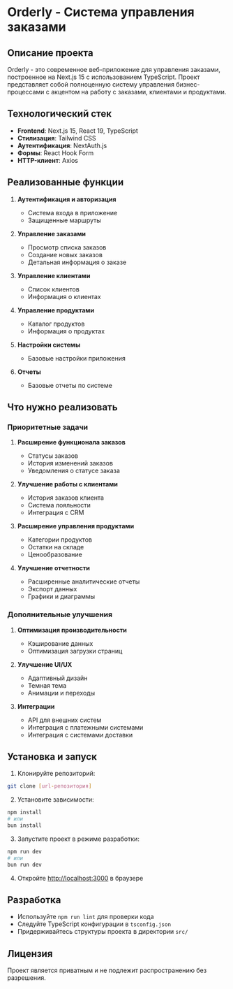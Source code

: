 # Orderly - Система управления заказами

## Описание проекта
Orderly - это современное веб-приложение для управления заказами, построенное на Next.js 15 с использованием TypeScript. Проект представляет собой полноценную систему управления бизнес-процессами с акцентом на работу с заказами, клиентами и продуктами.

## Технологический стек
- **Frontend**: Next.js 15, React 19, TypeScript
- **Стилизация**: Tailwind CSS
- **Аутентификация**: NextAuth.js
- **Формы**: React Hook Form
- **HTTP-клиент**: Axios

## Реализованные функции
1. **Аутентификация и авторизация**
   - Система входа в приложение
   - Защищенные маршруты

2. **Управление заказами**
   - Просмотр списка заказов
   - Создание новых заказов
   - Детальная информация о заказе

3. **Управление клиентами**
   - Список клиентов
   - Информация о клиентах

4. **Управление продуктами**
   - Каталог продуктов
   - Информация о продуктах

5. **Настройки системы**
   - Базовые настройки приложения

6. **Отчеты**
   - Базовые отчеты по системе

## Что нужно реализовать

### Приоритетные задачи
1. **Расширение функционала заказов**
   - Статусы заказов
   - История изменений заказов
   - Уведомления о статусе заказа

2. **Улучшение работы с клиентами**
   - История заказов клиента
   - Система лояльности
   - Интеграция с CRM

3. **Расширение управления продуктами**
   - Категории продуктов
   - Остатки на складе
   - Ценообразование

4. **Улучшение отчетности**
   - Расширенные аналитические отчеты
   - Экспорт данных
   - Графики и диаграммы

### Дополнительные улучшения
1. **Оптимизация производительности**
   - Кэширование данных
   - Оптимизация загрузки страниц

2. **Улучшение UI/UX**
   - Адаптивный дизайн
   - Темная тема
   - Анимации и переходы

3. **Интеграции**
   - API для внешних систем
   - Интеграция с платежными системами
   - Интеграция с системами доставки

## Установка и запуск

1. Клонируйте репозиторий:
```bash
git clone [url-репозитория]
```

2. Установите зависимости:
```bash
npm install
# или
bun install
```

3. Запустите проект в режиме разработки:
```bash
npm run dev
# или
bun run dev
```

4. Откройте [http://localhost:3000](http://localhost:3000) в браузере

## Разработка
- Используйте `npm run lint` для проверки кода
- Следуйте TypeScript конфигурации в `tsconfig.json`
- Придерживайтесь структуры проекта в директории `src/`

## Лицензия
Проект является приватным и не подлежит распространению без разрешения.
